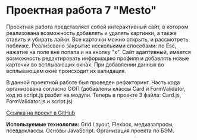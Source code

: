 # Проектная работа 7 "Mesto"

Проектная работа представляет собой интерактивный сайт, в котором реализована возможность добавлять и удалять картинки, а также ставить и убирать лайки. Все карточки можно открыть, и рассмотреть поближе. Реализовано закрытие несколькими способами: по Esc, нажатие на поле вне попапа и на кнопку "х".
Сайт адаптивный, имеется возможность редактировать информацию профиля  и добавлять новые карточки во всплывающих окнах. 
При добавлении данных во всплывающем окне происходит их валидация.

В данной проектной работе был проведен рефакторинг. Часть кода организована согласно ООП (добавлены классы Card и FormValidator, код из script.js разбит на модули. Теперь в проекте 3 файла: Card.js, FormValidator.js и script.js)

[Ссылка на проект в GitHub](https://dazamova.github.io/mesto/index.html "Mesto")

**Используемые технологии:** Grid Layout, Flexbox, медиазапросы, псевдоклассы. Основы JavaScript.
Организация проекта по БЭМ.